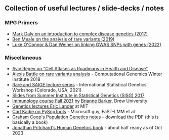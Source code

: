 ## Collection of useful lectures / slide-decks / notes

### MPG Primers
* [Mark Daly on an introduction to complex disease genetics (2017)](https://www.youtube.com/watch?v=Z-dh1soxeQs)
* [Ben Meale on the analysis of rare variants (2019)](https://www.youtube.com/watch?v=TKFKcwGsXDc)
* [Luke O'Connor & Dan Weiner on linking GWAS SNPs with genes (2022)](https://www.youtube.com/watch?v=2O89Cl8RCe0)

### Miscellaneous
* [Aviv Regev on "Cell Atlases as Roadmaps in Health and Disease"](https://www.youtube.com/watch?v=PaU6FmrAKcA)
* [Alexis Battle on rare variants analysis](https://www.youtube.com/watch?v=QIJBUWIXFYQ) - Computational Genomics Winter Institute 2018
* [Rare and SAIGE lecture series](https://www.youtube.com/playlist?list=PL-A34BVyxWtUB6xHXvDYNtdOC-505XZom) - International Statistical Genetics Workshop (Colorado, USA, 2021)
* [Slides from Summer Institute in Statistical Genetics (SISG) 2017](https://faculty.washington.edu/tathornt/SISG2017/lectures/)
* [Immunology course Fall 2021](https://www.youtube.com/playlist?list=PLc_SwOK0df2ULPRFfJg3Sc1T_emGMmTHL) by [Brianne Barker](https://bbarkerdrew.com/), Drew University
* [Genetics lectures Eric Lander](http://videolectures.net/eric_lander/) at MIT
* [Carl Kadie on PySnpTools](https://www.youtube.com/watch?v=KPI6479ctAQ) - Microsoft guy, FaST-LMM et al
* [Graham Coop's Population Genetics notes](https://github.com/cooplab/popgen-notes) - download the PDF (this is basically a book)
* [Jonathan Pritchard's Human Genetics book](https://web.stanford.edu/group/pritchardlab/HGbook.html) - about half ready as of Oct 2023
